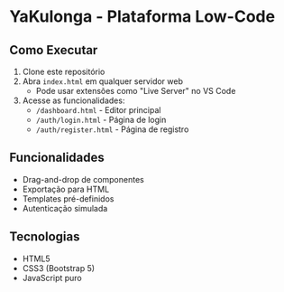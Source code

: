 # YaKulonga - Plataforma Low-Code

## Como Executar
1. Clone este repositório
2. Abra `index.html` em qualquer servidor web
   - Pode usar extensões como "Live Server" no VS Code
3. Acesse as funcionalidades:
   - `/dashboard.html` - Editor principal
   - `/auth/login.html` - Página de login
   - `/auth/register.html` - Página de registro

## Funcionalidades
- Drag-and-drop de componentes
- Exportação para HTML
- Templates pré-definidos
- Autenticação simulada

## Tecnologias
- HTML5
- CSS3 (Bootstrap 5)
- JavaScript puro

